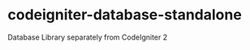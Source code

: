 codeigniter-database-standalone
===============================

Database Library separately from CodeIgniter 2